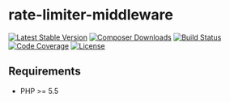 rate-limiter-middleware
=======

[![Latest Stable Version](https://poser.pugx.org/aporat/rate-limiter-middleware/version.png)](https://packagist.org/packages/aporat/rate-limiter-middleware)
[![Composer Downloads](https://poser.pugx.org/aporat/rate-limiter-middleware/d/total.png)](https://packagist.org/packages/aporat/rate-limiter-middleware)
[![Build Status](https://travis-ci.org/aporat/rate-limiter-middleware.png?branch=master)](https://travis-ci.org/aporat/rate-limiter-middleware)
[![Code Coverage](https://scrutinizer-ci.com/g/aporat/rate-limiter-middleware/badges/coverage.png?b=master)](https://scrutinizer-ci.com/g/aporat/rate-limiter-middleware/?branch=master)
[![License](https://poser.pugx.org/aporat/rate-limiter-middleware/license.svg)](https://packagist.org/packages/aporat/rate-limiter-middleware)


## Requirements ##

* PHP >= 5.5

